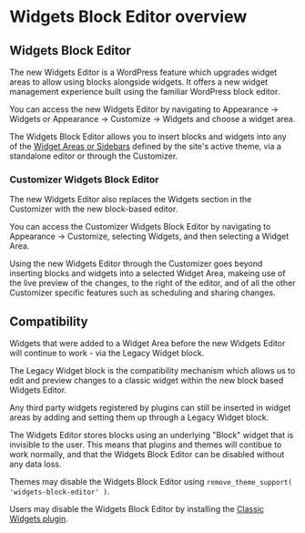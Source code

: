 # Widgets Block Editor overview

## Widgets Block Editor

The new Widgets Editor is a WordPress feature which upgrades widget areas to allow using blocks alongside widgets. It offers a new widget management experience built using the familiar WordPress block editor.

You can access the new Widgets Editor by navigating to Appearance → Widgets or Appearance → Customize → Widgets and choose a widget area.

The Widgets Block Editor allows you to insert blocks and widgets into any of the [Widget Areas or Sidebars](https://developer.wordpress.org/themes/functionality/sidebars/) defined by the site's active theme, via a standalone editor or through the Customizer.

### Customizer Widgets Block Editor

The new Widgets Editor also replaces the Widgets section in the Customizer with the new block-based editor.

You can access the Customizer Widgets Block Editor by navigating to Appearance → Customize, selecting Widgets, and then selecting a Widget Area.

Using the new Widgets Editor through the Customizer goes beyond inserting blocks and widgets into a selected Widget Area, makeing use of the live preview of the changes, to the right of the editor, and of all the other Customizer specific features such as scheduling and sharing changes.

## Compatibility

Widgets that were added to a Widget Area before the new Widgets Editor will continue to work - via the Legacy Widget block.

The Legacy Widget block is the compatibility mechanism which allows us to edit and preview changes to a classic widget within the new block based Widgets Editor.

Any third party widgets registered by plugins can still be inserted in widget areas by adding and setting them up through a Legacy Widget block.

The Widgets Editor stores blocks using an underlying "Block" widget that is invisible to the user. This means that plugins and themes will contibue to work normally, and that the Widgets Block Editor can be disabled without any data loss.

Themes may disable the Widgets Block Editor using `remove_theme_support( 'widgets-block-editor' )`.

Users may disable the Widgets Block Editor by installing the [Classic Widgets plugin](https://wordpress.org/plugins/classic-widgets/).
